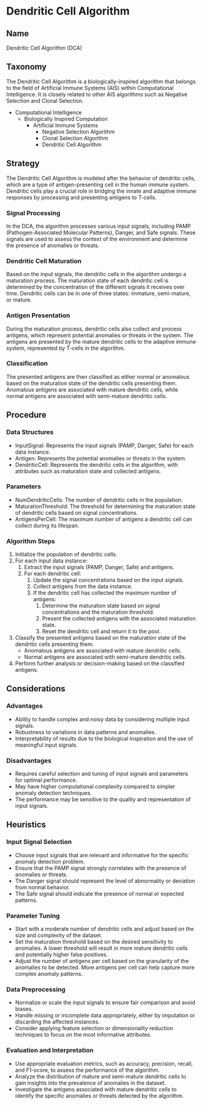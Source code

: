 # Dendritic Cell Algorithm

## Name

Dendritic Cell Algorithm (DCA)

## Taxonomy

The Dendritic Cell Algorithm is a biologically-inspired algorithm that belongs to the field of Artificial Immune Systems (AIS) within Computational Intelligence. It is closely related to other AIS algorithms such as Negative Selection and Clonal Selection.

- Computational Intelligence
  - Biologically Inspired Computation
    - Artificial Immune Systems
      - Negative Selection Algorithm
      - Clonal Selection Algorithm
      - Dendritic Cell Algorithm

## Strategy

The Dendritic Cell Algorithm is modeled after the behavior of dendritic cells, which are a type of antigen-presenting cell in the human immune system. Dendritic cells play a crucial role in bridging the innate and adaptive immune responses by processing and presenting antigens to T-cells.

### Signal Processing

In the DCA, the algorithm processes various input signals, including PAMP (Pathogen-Associated Molecular Patterns), Danger, and Safe signals. These signals are used to assess the context of the environment and determine the presence of anomalies or threats.

### Dendritic Cell Maturation

Based on the input signals, the dendritic cells in the algorithm undergo a maturation process. The maturation state of each dendritic cell is determined by the concentration of the different signals it receives over time. Dendritic cells can be in one of three states: immature, semi-mature, or mature.

### Antigen Presentation

During the maturation process, dendritic cells also collect and process antigens, which represent potential anomalies or threats in the system. The antigens are presented by the mature dendritic cells to the adaptive immune system, represented by T-cells in the algorithm.

### Classification

The presented antigens are then classified as either normal or anomalous based on the maturation state of the dendritic cells presenting them. Anomalous antigens are associated with mature dendritic cells, while normal antigens are associated with semi-mature dendritic cells.

## Procedure

### Data Structures

- InputSignal: Represents the input signals (PAMP, Danger, Safe) for each data instance.
- Antigen: Represents the potential anomalies or threats in the system.
- DendriticCell: Represents the dendritic cells in the algorithm, with attributes such as maturation state and collected antigens.

### Parameters

- NumDendriticCells: The number of dendritic cells in the population.
- MaturationThreshold: The threshold for determining the maturation state of dendritic cells based on signal concentrations.
- AntigensPerCell: The maximum number of antigens a dendritic cell can collect during its lifespan.

### Algorithm Steps

1. Initialize the population of dendritic cells.
2. For each input data instance:
   1. Extract the input signals (PAMP, Danger, Safe) and antigens.
   2. For each dendritic cell:
      1. Update the signal concentrations based on the input signals.
      2. Collect antigens from the data instance.
      3. If the dendritic cell has collected the maximum number of antigens:
         1. Determine the maturation state based on signal concentrations and the maturation threshold.
         2. Present the collected antigens with the associated maturation state.
         3. Reset the dendritic cell and return it to the pool.
3. Classify the presented antigens based on the maturation state of the dendritic cells presenting them.
   - Anomalous antigens are associated with mature dendritic cells.
   - Normal antigens are associated with semi-mature dendritic cells.
4. Perform further analysis or decision-making based on the classified antigens.

## Considerations

### Advantages

- Ability to handle complex and noisy data by considering multiple input signals.
- Robustness to variations in data patterns and anomalies.
- Interpretability of results due to the biological inspiration and the use of meaningful input signals.

### Disadvantages

- Requires careful selection and tuning of input signals and parameters for optimal performance.
- May have higher computational complexity compared to simpler anomaly detection techniques.
- The performance may be sensitive to the quality and representation of input signals.

## Heuristics

### Input Signal Selection

- Choose input signals that are relevant and informative for the specific anomaly detection problem.
- Ensure that the PAMP signal strongly correlates with the presence of anomalies or threats.
- The Danger signal should represent the level of abnormality or deviation from normal behavior.
- The Safe signal should indicate the presence of normal or expected patterns.

### Parameter Tuning

- Start with a moderate number of dendritic cells and adjust based on the size and complexity of the dataset.
- Set the maturation threshold based on the desired sensitivity to anomalies. A lower threshold will result in more mature dendritic cells and potentially higher false positives.
- Adjust the number of antigens per cell based on the granularity of the anomalies to be detected. More antigens per cell can help capture more complex anomaly patterns.

### Data Preprocessing

- Normalize or scale the input signals to ensure fair comparison and avoid biases.
- Handle missing or incomplete data appropriately, either by imputation or discarding the affected instances.
- Consider applying feature selection or dimensionality reduction techniques to focus on the most informative attributes.

### Evaluation and Interpretation

- Use appropriate evaluation metrics, such as accuracy, precision, recall, and F1-score, to assess the performance of the algorithm.
- Analyze the distribution of mature and semi-mature dendritic cells to gain insights into the prevalence of anomalies in the dataset.
- Investigate the antigens associated with mature dendritic cells to identify the specific anomalies or threats detected by the algorithm.

